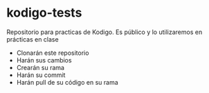 # kodigo-tests
Repositorio para practicas de Kodigo. Es público y lo utilizaremos en prácticas en clase

- Clonarán este repositorio
- Harán sus cambios
- Crearán su rama
- Harán su commit
- Harán pull de su código en su rama

